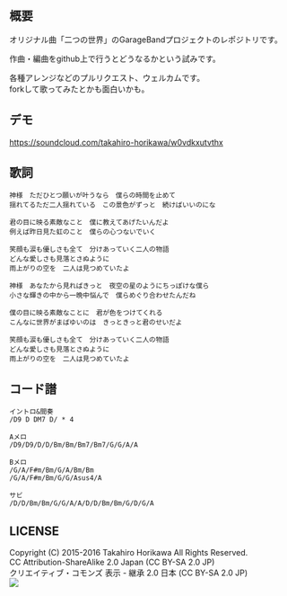 ## 概要
オリジナル曲「二つの世界」のGarageBandプロジェクトのレポジトリです。

作曲・編曲をgithub上で行うとどうなるかという試みです。

各種アレンジなどのプルリクエスト、ウェルカムです。<br />
forkして歌ってみたとかも面白いかも。

## デモ
https://soundcloud.com/takahiro-horikawa/w0vdkxutvthx

## 歌詞
```
神様　ただひとつ願いが叶うなら　僕らの時間を止めて
揺れてるただ二人揺れている　この景色がずっと　続けばいいのにな

君の目に映る素敵なこと　僕に教えてあげたいんだよ
例えば昨日見た虹のこと　僕らの心つないでいく

笑顔も涙も優しさも全て　分けあっていく二人の物語
どんな愛しさも見落とさぬように
雨上がりの空を　二人は見つめていたよ

神様　あなたから見ればきっと　夜空の星のようにちっぽけな僕ら
小さな輝きの中から一晩中悩んで　僕らめぐり合わせたんだね

僕の目に映る素敵なことに　君が色をつけてくれる
こんなに世界がまばゆいのは　きっときっと君のせいだよ

笑顔も涙も優しさも全て　分けあっていく二人の物語
どんな愛しさも見落とさぬように
雨上がりの空を　二人は見つめていたよ
```

## コード譜
```
イントロ&間奏
/D9 D DM7 D/ * 4

Aメロ
/D9/D9/D/D/Bm/Bm/Bm7/Bm7/G/G/A/A

Bメロ
/G/A/F#m/Bm/G/A/Bm/Bm
/G/A/F#m/Bm/G/G/Asus4/A

サビ
/D/D/Bm/Bm/G/G/A/A/D/D/Bm/Bm/G/D/G/A
```

## LICENSE
Copyright (C) 2015-2016 Takahiro Horikawa All Rights Reserved.<br />
CC Attribution-ShareAlike 2.0 Japan (CC BY-SA 2.0 JP)<br />
クリエイティブ・コモンズ 表示 - 継承 2.0 日本 (CC BY-SA 2.0 JP)<br />
<a href="https://creativecommons.org/licenses/by-sa/2.0/jp/"><img src="https://komtmt.files.wordpress.com/2015/04/by-sa.png?w=300&h=104"></a>
